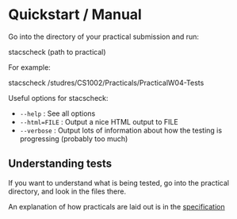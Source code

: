 Quickstart / Manual
===================

Go into the directory of your practical submission and run:

stacscheck (path to practical)

For example:

stacscheck /studres/CS1002/Practicals/PracticalW04-Tests

Useful options for stacscheck:

*  `--help`      : See all options
*  `--html=FILE` : Output a nice HTML output to FILE
*  `--verbose`   : Output lots of information about how the testing is progressing (probably too much)

Understanding tests
-------------------

If you want to understand what is being tested, go into the practical directory, and look in the files there.

An explanation of how practicals are laid out is in the [specification](specification.html)

